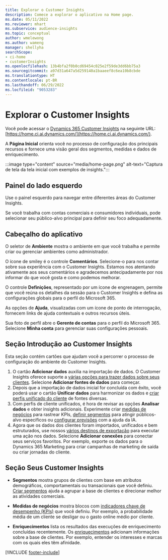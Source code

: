 ```yaml
---
title: Explorar o Customer Insights
description: Comece a explorar o aplicativo na Home page.
ms.date: 05/11/2022
ms.reviewer: mhart
ms.subservice: audience-insights
ms.topic: conceptual
author: wmelewong
ms.author: wameng
manager: shellyha
searchScope:
- ci-home
- customerInsights
ms.openlocfilehash: 13b4bfa2f0b0cd69454c025e2f59de3dd6bb75a3
ms.sourcegitcommit: a97d31a647a5d259140a1baaeef8c6ea10b8cbde
ms.translationtype: HT
ms.contentlocale: pt-BR
ms.lasthandoff: 06/29/2022
ms.locfileid: "9053283"
---
```

# <a name="explore-customer-insights"></a>Explorar o Customer Insights

Você pode acessar o [Dynamics 365 Customer Insights](https://home.ci.ai.dynamics.com/) na seguinte URL: [https://home.ci.ai.dynamics.com/](https://home.ci.ai.dynamics.com/).

A **Página Inicial** orienta você no processo de configuração dos principais recursos e fornece uma visão geral dos segmentos, medidas e dados de enriquecimento.

:::image type="content" source="media/home-page.png" alt-text="Captura de tela da tela inicial com exemplos de insights.":::

## <a name="left-side-pane"></a>Painel do lado esquerdo

Use o painel esquerdo para navegar entre diferentes áreas do Customer Insights.

Se você trabalha com contas comerciais e consumidores individuais, pode selecionar seu público-alvo principal para definir seu foco adequadamente.

## <a name="application-header"></a>Cabeçalho do aplicativo

O seletor de **Ambiente** mostra o ambiente em que você trabalha e permite criar ou gerenciar ambientes como administrador.

O ícone de smiley é o controle **Comentários**. Selecione-o para nos contar sobre sua experiência com o Customer Insights. Estamos nos atentando ativamente aos seus comentários e agradecemos antecipadamente por nos informar do que você gosta e como podemos melhorar.

O controle **Definições**, representado por um ícone de engrenagem, permite que você reúna os detalhes da sessão para o Customer Insights e defina as configurações globais para o perfil do Microsoft 365.

As opções de **Ajuda**, visualizadas com um ícone de ponto de interrogação, fornecem links de ajuda contextuais e outros recursos úteis.

Sua foto de perfil abre o **Gerente de contas** para o perfil do Microsoft 365. Selecione **Minha conta** para gerenciar suas configurações pessoais.

## <a name="getting-started-with-customer-insights-section"></a>Seção Introdução ao Customer Insights

Esta seção contém cartões que ajudam você a percorrer o processo de configuração do ambiente do Customer Insights.

1. O cartão **Adicionar dados** auxilia na importação de dados. O Customer Insights oferece suporte a [várias opções para trazer dados sobre seus clientes](data-sources.md). Selecione **Adicionar fontes de dados** para começar.
1. Depois que a importação de dados inicial for concluída com êxito, você poderá usar o cartão **Unificar dados** para harmonizar os dados e [criar perfis unificado do cliente](data-unification.md) de fontes diversas. 
1. Com perfis de cliente unificados, é hora de revisar as opções **Analisar dados** e obter insights adicionais. Experimente criar [medidas de negócios](measures.md) para rastrear KPIs, [definir segmentos](segments.md) para atingir públicos-alvo específicos ou [configurar previsões](predictions-overview.md) com a ajuda da IA.
1. Agora que os dados dos clientes foram importados, unificados e bem estruturados, use nossos [vários destinos de exportação](export-destinations.md) para executar uma ação nos dados. Selecione **Adicionar conexões** para conectar seus serviços favoritos. Por exemplo, exporte os dados para o Dynamics 365 Marketing para criar campanhas de marketing de saída ou criar jornadas do cliente. 

## <a name="your-customer-insights-section"></a>Seção Seus Customer Insights

- **Segmentos** mostra grupos de clientes com base em atributos demográficos, comportamentais ou transacionais que você definiu. [Criar segmentos](segments.md) ajuda a agrupar a base de clientes e direcionar melhor as atividades comerciais.

- **Medidas de negócios** mostra blocos com [indicadores chave de desempenho (KPIs)](measures.md) que você definiu. Por exemplo, a probabilidade média de um cliente se desligar ou o gasto online médio por cliente.

- **Enriquecimentos** lista os resultados das execuções de enriquecimento concluídas recentemente. Os [enriquecimentos](enrichment-hub.md) adicionam informações sobre a base de clientes. Por exemplo, entender os interesses e marcas com os quais eles têm afinidade.


[!INCLUDE [footer-include](includes/footer-banner.md)]
